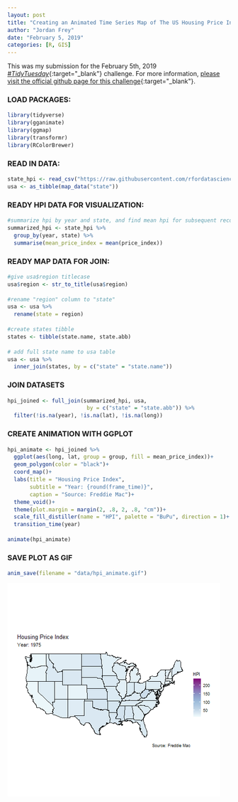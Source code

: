 ```yaml
---
layout: post
title: "Creating an Animated Time Series Map of The US Housing Price Index"
author: "Jordan Frey"
date: "February 5, 2019"
categories: [R, GIS]
---
```


This was my submission for the February 5th, 2019 [*#TidyTuesday*](https://twitter.com/search?q=%23tidytuesday&src=hashtag_click){:target="_blank"} challenge.
For more information, [please visit the official github page for this challenge](https://github.com/rfordatascience/tidytuesday){:target="_blank"}.

### LOAD PACKAGES:
```r
library(tidyverse)
library(gganimate)
library(ggmap)
library(transformr)
library(RColorBrewer)
```

### READ IN DATA:
```r
state_hpi <- read_csv("https://raw.githubusercontent.com/rfordatascience/tidytuesday/master/data/2019/2019-02-05/state_hpi.csv")
usa <- as_tibble(map_data("state"))
```

### READY HPI DATA FOR VISUALIZATION:
```r
#summarize hpi by year and state, and find mean hpi for subsequent records
summarized_hpi <- state_hpi %>%
  group_by(year, state) %>%
  summarise(mean_price_index = mean(price_index))
```

### READY MAP DATA FOR JOIN:
```r
#give usa$region titlecase
usa$region <- str_to_title(usa$region)

#rename "region" column to "state"
usa <- usa %>%
  rename(state = region)

#create states tibble
states <- tibble(state.name, state.abb)

# add full state name to usa table
usa <- usa %>%
  inner_join(states, by = c("state" = "state.name"))
```

### JOIN DATASETS
```r
hpi_joined <- full_join(summarized_hpi, usa,
                         by = c("state" = "state.abb")) %>%
  filter(!is.na(year), !is.na(lat), !is.na(long))
```

### CREATE ANIMATION WITH GGPLOT
```r
hpi_animate <- hpi_joined %>%
  ggplot(aes(long, lat, group = group, fill = mean_price_index))+
  geom_polygon(color = "black")+
  coord_map()+
  labs(title = "Housing Price Index",
       subtitle = "Year: {round(frame_time)}",
       caption = "Source: Freddie Mac")+
  theme_void()+
  theme(plot.margin = margin(2, .8, 2, .8, "cm"))+
  scale_fill_distiller(name = "HPI", palette = "BuPu", direction = 1)+
  transition_time(year)

animate(hpi_animate)
```

### SAVE PLOT AS GIF
```r
anim_save(filename = "data/hpi_animate.gif")
```

![Animated Timeseries Map](/images/animated-time-series-r/hpi-animate_1_orig.gif)